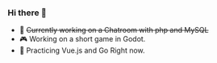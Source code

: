 ### Hi there 👋

<!--
**swadand/swadand** is a ✨ _special_ ✨ repository because its `README.md` (this file) appears on your GitHub profile.

Here are some ideas to get you started:-->

- 🔭 <del>Currently working on a Chatroom with php and MySQL</del>
- 🎮️ Working on a short game in Godot.
- 🌱 Practicing Vue.js and Go Right now.

